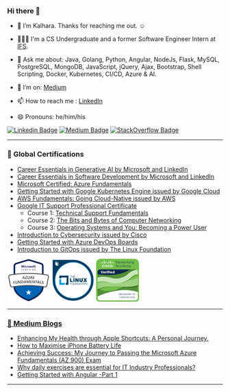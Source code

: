 ### Hi there 👋

- 🔭 I’m Kalhara. Thanks for reaching me out. ☺️

- 👨🏻‍💻 I'm a CS Undergraduate and a former Software Engineer Intern at [IFS](https://www.linkedin.com/company/ifs).

- 💬 Ask me about: Java, Golang, Python, Angular, NodeJs, Flask, MySQL, PostgreSQL, MongoDB, JavaScript, jQuery, Ajax, Bootstrap, Shell Scripting, Docker, Kubernetes, CI/CD, Azure & AI.

- 🤔 I’m on: [Medium](https://medium.com/@kalharatennakoon)

- 📫 How to reach me : [LinkedIn](https://lk.linkedin.com/in/kalharatennakoon)

- 😄 Pronouns: he/him/his  

[![Linkedin Badge](https://img.shields.io/badge/-kalharatennakoon-white?logo=Linkedin&logoColor=blue&link=https://www.linkedin.com/in/kalharatennakoon)](https://www.linkedin.com/in/kalharatennakoon) [![Medium Badge](https://img.shields.io/badge/-kalharatennakoon-white?logo=Medium&logoColor=black&link=https://kalharatennakoon.medium.com)](https://kalharatennakoon.medium.com) [![StackOverflow Badge](https://img.shields.io/badge/-kalharatennakoon-white?labelColor=white&logo=Stackoverflow&logoColor=orange&link=https://stackoverflow.com/users/13018789/kalhara-tennakoon)](https://stackoverflow.com/users/13018789/kalhara-tennakoon) 


---
<!-- **📄 Global Certifications** -->
### 📄 Global Certifications
- [Career Essentials in Generative AI by Microsoft and LinkedIn](https://www.linkedin.com/learning/certificates/3df7542a5c778a0e3e180571caf85ba59fb4a1afddbf58ea438e2e1badf72d80?u=60693444)
- [Career Essentials in Software Development by Microsoft and LinkedIn](https://www.linkedin.com/learning/certificates/552e0a946189687d3faef6a6d6d0a10f294ec818c64c7f12c538aa3d11a7e45c?u=60693444)
- [Microsoft Certified: Azure Fundamentals](https://www.credly.com/badges/1cd00bda-ffc7-467f-83a9-c8f7c9702be7/public_url)
- [Getting Started with Google Kubernetes Engine issued by Google Cloud](https://www.coursera.org/account/accomplishments/records/KHP2Z9NZ9FY7?utm_source=ln&utm_medium=certificate&utm_content=cert_image&utm_campaign=sharing_cta&utm_product=course)
- [AWS Fundamentals: Going Cloud-Native issued by AWS](https://coursera.org/share/a527b8fa5b14962328c02a3c3e8b54f9)
- [Google IT Support Professional Certificate](https://www.coursera.org/professional-certificates/google-it-support)
    - Course 1: [Technical Support Fundamentals](https://coursera.org/share/80b007757e46769957a1b6f74e9b4ddd)
    - Course 2: [The Bits and Bytes of Computer Networking](https://coursera.org/share/f2da8f96695a0407ca7a55911a97d978)
    - Course 3: [Operating Systems and You: Becoming a Power User](https://coursera.org/share/8c118843d8acc179bdc8f947fea30051)
- [Introduction to Cybersecurity issued by Cisco](https://www.youracclaim.com/badges/9061852c-fdf7-4219-926b-523d30a31111?source=linked_in_profile)
- [Getting Started with Azure DevOps Boards](https://coursera.org/share/41b703ac2707f8210d3ad8bb99359cd3)
- [Introduction to GitOps issued by The Linux Foundation](https://ti-user-certificates.s3.amazonaws.com/e0df7fbf-a057-42af-8a1f-590912be5460/26a061f2-539e-41a7-9e6a-8ee41a2d21ca-t-m-kalhara-randil-bandara-tennakoon-d03dccea-4781-4578-9d2c-de8fa9c0f7db-certificate.pdf)

<!-- - [Microsoft Learn Student Ambassador](https://drive.google.com/file/d/10Aj9nL742TRvVykNEFlkewj-zXQcTrw1/view?usp=sharing)
- [Postman Student Expert](https://api.badgr.io/public/assertions/rAqixGsKSpeFdMZ4KgqO1w?identity__email=kalharat81%40gmail.com) -->


<a href="https://www.credly.com/badges/1cd00bda-ffc7-467f-83a9-c8f7c9702be7/public_url"> <img src="./assets/microsoft-certified-azure-fundamentals.png" width="100" height="100" /></a>  <a href="https://www.credly.com/badges/e00e2129-a1d9-454c-875a-790af6d3716c/public_url"> <img src="./assets/lfs169-introduction-to-gitops.png" width="100" height="100" /></a>  <a href="https://www.credly.com/badges/9061852c-fdf7-4219-926b-523d30a31111/public_url"> <img src="./assets/introduction-to-cybersecurity.png" width="100" height="100" /></a> <a href="https://api.badgr.io/public/assertions/rAqixGsKSpeFdMZ4KgqO1w"> 

<!-- <img src="./assets/Postman-API-Fundamentals-Student-Expert.png" width="100" height="100" /></a> -->


---

### 📕 Medium Blogs
<!-- BLOG-POST-LIST:START -->
- [Enhancing My Health through Apple Shortcuts: A Personal Journey.](https://kalharatennakoon.medium.com/enhancing-my-health-through-apple-shortcuts-a-personal-journey-bd0bd292f88c?source=rss-71d60f60a8aa------2)
- [How to Maximise iPhone Battery Life](https://kalharatennakoon.medium.com/how-to-maximise-iphone-battery-life-11a399a06653?source=rss-71d60f60a8aa------2)
- [Achieving Success: My Journey to Passing the Microsoft Azure Fundamentals &lpar;AZ 900&rpar; Exam](https://kalharatennakoon.medium.com/achieving-success-my-journey-to-passing-the-microsoft-azure-fundamentals-az-900-exam-2faeb0736489?source=rss-71d60f60a8aa------2)
- [Why daily exercises are essential for IT Industry Professionals?](https://kalharatennakoon.medium.com/why-daily-exercises-are-essential-for-it-industry-professionals-2b0524fcbb68?source=rss-71d60f60a8aa------2)
- [Getting Started with Angular -Part 1](https://medium.com/nerd-for-tech/getting-started-with-angular-part-1-e6cae4c1c7d?source=rss-71d60f60a8aa------2)
<!-- BLOG-POST-LIST:END -->

---


